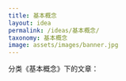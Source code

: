 ```yaml
---
title: 基本概念
layout: idea
permalink: /ideas/基本概念/
taxonomy: 基本概念
image: assets/images/banner.jpg
---
```


分类《基本概念》下的文章：